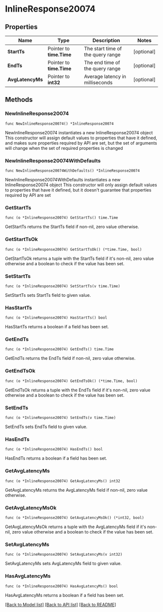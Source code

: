 # InlineResponse20074

## Properties

Name | Type | Description | Notes
------------ | ------------- | ------------- | -------------
**StartTs** | Pointer to **time.Time** | The start time of the query range | [optional] 
**EndTs** | Pointer to **time.Time** | The end time of the query range | [optional] 
**AvgLatencyMs** | Pointer to **int32** | Average latency in milliseconds | [optional] 

## Methods

### NewInlineResponse20074

`func NewInlineResponse20074() *InlineResponse20074`

NewInlineResponse20074 instantiates a new InlineResponse20074 object
This constructor will assign default values to properties that have it defined,
and makes sure properties required by API are set, but the set of arguments
will change when the set of required properties is changed

### NewInlineResponse20074WithDefaults

`func NewInlineResponse20074WithDefaults() *InlineResponse20074`

NewInlineResponse20074WithDefaults instantiates a new InlineResponse20074 object
This constructor will only assign default values to properties that have it defined,
but it doesn't guarantee that properties required by API are set

### GetStartTs

`func (o *InlineResponse20074) GetStartTs() time.Time`

GetStartTs returns the StartTs field if non-nil, zero value otherwise.

### GetStartTsOk

`func (o *InlineResponse20074) GetStartTsOk() (*time.Time, bool)`

GetStartTsOk returns a tuple with the StartTs field if it's non-nil, zero value otherwise
and a boolean to check if the value has been set.

### SetStartTs

`func (o *InlineResponse20074) SetStartTs(v time.Time)`

SetStartTs sets StartTs field to given value.

### HasStartTs

`func (o *InlineResponse20074) HasStartTs() bool`

HasStartTs returns a boolean if a field has been set.

### GetEndTs

`func (o *InlineResponse20074) GetEndTs() time.Time`

GetEndTs returns the EndTs field if non-nil, zero value otherwise.

### GetEndTsOk

`func (o *InlineResponse20074) GetEndTsOk() (*time.Time, bool)`

GetEndTsOk returns a tuple with the EndTs field if it's non-nil, zero value otherwise
and a boolean to check if the value has been set.

### SetEndTs

`func (o *InlineResponse20074) SetEndTs(v time.Time)`

SetEndTs sets EndTs field to given value.

### HasEndTs

`func (o *InlineResponse20074) HasEndTs() bool`

HasEndTs returns a boolean if a field has been set.

### GetAvgLatencyMs

`func (o *InlineResponse20074) GetAvgLatencyMs() int32`

GetAvgLatencyMs returns the AvgLatencyMs field if non-nil, zero value otherwise.

### GetAvgLatencyMsOk

`func (o *InlineResponse20074) GetAvgLatencyMsOk() (*int32, bool)`

GetAvgLatencyMsOk returns a tuple with the AvgLatencyMs field if it's non-nil, zero value otherwise
and a boolean to check if the value has been set.

### SetAvgLatencyMs

`func (o *InlineResponse20074) SetAvgLatencyMs(v int32)`

SetAvgLatencyMs sets AvgLatencyMs field to given value.

### HasAvgLatencyMs

`func (o *InlineResponse20074) HasAvgLatencyMs() bool`

HasAvgLatencyMs returns a boolean if a field has been set.


[[Back to Model list]](../README.md#documentation-for-models) [[Back to API list]](../README.md#documentation-for-api-endpoints) [[Back to README]](../README.md)


